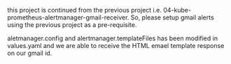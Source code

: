 this project is continued from the previous project i.e. 04-kube-prometheus-alertmanager-gmail-receiver.
So, please setup gmail alerts using the previous project as a pre-requisite.

aletmanager.config and alertmanager.templateFiles has been modified in values.yaml and we are able to receive the HTML emael template response on our gmail id.
